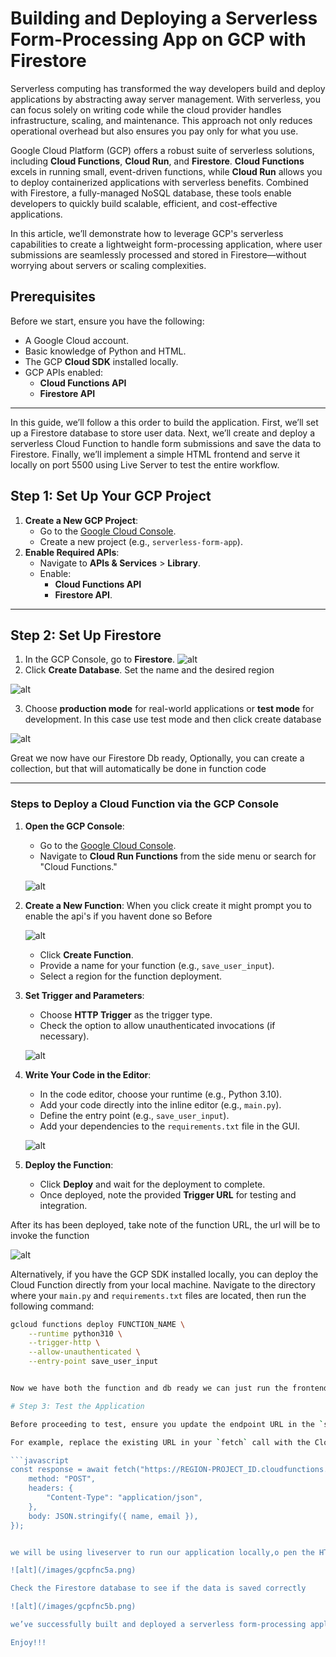 <!-- @format -->

# Building and Deploying a Serverless Form-Processing App on GCP with Firestore

Serverless computing has transformed the way developers build and deploy applications by abstracting away server management. With serverless, you can focus solely on writing code while the cloud provider handles infrastructure, scaling, and maintenance. This approach not only reduces operational overhead but also ensures you pay only for what you use.

Google Cloud Platform (GCP) offers a robust suite of serverless solutions, including **Cloud Functions**, **Cloud Run**, and **Firestore**. **Cloud Functions** excels in running small, event-driven functions, while **Cloud Run** allows you to deploy containerized applications with serverless benefits. Combined with Firestore, a fully-managed NoSQL database, these tools enable developers to quickly build scalable, efficient, and cost-effective applications.

In this article, we’ll demonstrate how to leverage GCP's serverless capabilities to create a lightweight form-processing application, where user submissions are seamlessly processed and stored in Firestore—without worrying about servers or scaling complexities.

## **Prerequisites**

Before we start, ensure you have the following:

- A Google Cloud account.
- Basic knowledge of Python and HTML.
- The GCP **Cloud SDK** installed locally.
- GCP APIs enabled:
  - **Cloud Functions API**
  - **Firestore API**

---

In this guide, we’ll follow a this order to build the application. First, we’ll set up a Firestore database to store user data. Next, we’ll create and deploy a serverless Cloud Function to handle form submissions and save the data to Firestore. Finally, we’ll implement a simple HTML frontend and serve it locally on port 5500 using Live Server to test the entire workflow.

## **Step 1: Set Up Your GCP Project**

1. **Create a New GCP Project**:
   - Go to the [Google Cloud Console](https://console.cloud.google.com/).
   - Create a new project (e.g., `serverless-form-app`).
2. **Enable Required APIs**:
   - Navigate to **APIs & Services** > **Library**.
   - Enable:
     - **Cloud Functions API**
     - **Firestore API**.

---

## **Step 2: Set Up Firestore**

1. In the GCP Console, go to **Firestore**.
   ![alt](/images/gcpfires1.png)
2. Click **Create Database**. Set the name and the desired region

![alt](/images/gcpfires2a.png)

3. Choose **production mode** for real-world applications or **test mode** for development. In this case use test mode and then click create database

![alt](/images/gcpfires2b.png)

Great we now have our Firestore Db ready, Optionally, you can create a collection, but that will automatically be done in function code

---

### Steps to Deploy a Cloud Function via the GCP Console

1. **Open the GCP Console**:

   - Go to the [Google Cloud Console](https://console.cloud.google.com/).
   - Navigate to **Cloud Run Functions** from the side menu or search for "Cloud Functions."

   ![alt](/images/gcpfnc.png)

2. **Create a New Function**:
   When you click create it might prompt you to enable the api's if you havent done so Before

   ![alt](/images/gcpfnc1.png)

   - Click **Create Function**.
   - Provide a name for your function (e.g., `save_user_input`).
   - Select a region for the function deployment.

3. **Set Trigger and Parameters**:

   - Choose **HTTP Trigger** as the trigger type.
   - Check the option to allow unauthenticated invocations (if necessary).

   ![alt](/images/gcpfnc2.png)

4. **Write Your Code in the Editor**:

   - In the code editor, choose your runtime (e.g., Python 3.10).
   - Add your code directly into the inline editor (e.g., `main.py`).
   - Define the entry point (e.g., `save_user_input`).
   - Add your dependencies to the `requirements.txt` file in the GUI.

   ![alt](/images/gcpfnc3.png)

5. **Deploy the Function**:
   - Click **Deploy** and wait for the deployment to complete.
   - Once deployed, note the provided **Trigger URL** for testing and integration.

After its has been deployed, take note of the function URL, the url will be to invoke the function

![alt](/images/gcpfnc4.png)

Alternatively, if you have the GCP SDK installed locally, you can deploy the Cloud Function directly from your local machine. Navigate to the directory where your `main.py` and `requirements.txt` files are located, then run the following command:

````bash
gcloud functions deploy FUNCTION_NAME \
    --runtime python310 \
    --trigger-http \
    --allow-unauthenticated \
    --entry-point save_user_input


Now we have both the function and db ready we can just run the frontend locally using liveserver

# Step 3: Test the Application

Before proceeding to test, ensure you update the endpoint URL in the `script.js` file with the new URL provided by the deployed Cloud Function.

For example, replace the existing URL in your `fetch` call with the Cloud Function's trigger URL:

```javascript
const response = await fetch("https://REGION-PROJECT_ID.cloudfunctions.net/FUNCTION_NAME", {
    method: "POST",
    headers: {
        "Content-Type": "application/json",
    },
    body: JSON.stringify({ name, email }),
});


we will be using liveserver to run our application locally,o pen the HTML file in a browser. Fill out the form and submit it.

![alt](/images/gcpfnc5a.png)

Check the Firestore database to see if the data is saved correctly

![alt](/images/gcpfnc5b.png)

we’ve successfully built and deployed a serverless form-processing application using GCP’s Cloud Run Functions and Firestore. This architecture is highly scalable, cost-effective, and simplifies backend management. With a few tweaks, you can extend this setup to handle more complex workflows or integrate additional services like email notifications or analytics.

Enjoy!!!
````

